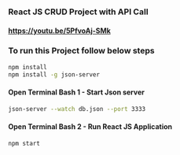 ### React JS CRUD Project with API Call
#### https://youtu.be/5PfvoAj-SMk

### To run this Project follow below steps
```bash
npm install 
npm install -g json-server
```
#### Open Terminal Bash 1 - Start Json server 
```bash
json-server --watch db.json --port 3333
```
#### Open Terminal Bash 2 - Run React JS Application
```bash
npm start
```
